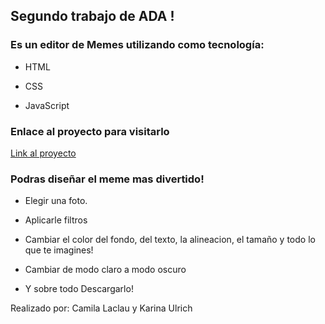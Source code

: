 ## Segundo trabajo de ADA !
### Es un editor de Memes utilizando como tecnología:

- HTML

- CSS

- JavaScript

### Enlace al proyecto para visitarlo

[Link al proyecto](https://kariulrich.github.io/Editor-de-Memes/)

### Podras diseñar el meme mas divertido!

- Elegir una foto.

- Aplicarle filtros 

- Cambiar el color del fondo, del texto, la alineacion, el tamaño y todo lo que te imagines!

- Cambiar de modo claro a modo oscuro

- Y sobre todo Descargarlo!

Realizado por: Camila Laclau y Karina Ulrich
